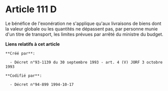 # Article 111 D

Le bénéfice de l'exonération ne s'applique qu'aux livraisons de biens dont la valeur globale ou les quantités ne dépassent
pas, par personne munie d'un titre de transport, les limites prévues par arrêté du ministre du budget.

**Liens relatifs à cet article**

	**Créé par**:

	  - Décret n°93-1139 du 30 septembre 1993 - art. 4 (V) JORF 3 octobre 1993

	**Codifié par**:

	  - Décret n°94-899 1994-10-17
